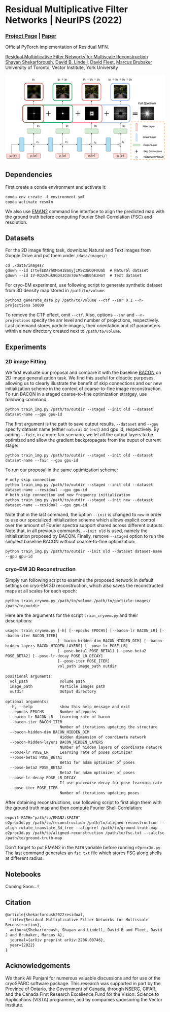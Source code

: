# Residual Multiplicative Filter Networks | NeurIPS (2022)

### [Project Page](https://shekshaa.github.io/ResidualMFN/) | [Paper](https://arxiv.org/abs/2206.00746)
Official PyTorch implementation of Residual MFN.<br>

[Residual Multiplicative Filter Networks for Multiscale Reconstruction]()<br>
[Shayan Shekarforoush](https://shekshaa.github.io),
[David B. Lindell](https://davidlindell.com),
[David Fleet](http://www.cs.toronto.edu/~fleet/),
[Marcus Brubaker](https://mbrubake.github.io/)<br>
University of Toronto, Vector Institute, York University <br>

<img src='./media/teaser.png'/>

## Dependencies
First create a conda environment and activate it:
```
conda env create -f environment.yml
conda activate resmfn
```
We also use [EMAN2](https://cryoem.bcm.edu/cryoem/downloads/view_eman2_versions) command line interface to align the predicted map with the ground truth before computing Fourier Shell Correlation (FSC) and resolution.

## Datasets
For the 2D image fitting task, download Natural and Text images from Google Drive and put them under `/data/images/`:
```
cd ./data/images/
gdown --id 1TtwlEDArhOMoH18aUyjIMSZ3WODFmUab  # Natural dataset
gdown --id 1V-RQJcMuk9GD4JCUn70o7nwQE0hEzHoT  # Text dataset
```

For cryo-EM experiment, use following script to generate synthetic dataset from 3D density map stored in `/path/to/volume`:
```
python3 generate_data.py /path/to/volume --ctf --snr 0.1 --n-projections 50000
```
To remove the CTF effect, omit `--ctf`. Also, options `--snr` and `--n-projections` specify the snr level and number of projections, respectively. Last command stores particle images, their orientation and ctf parameters within a new directory created next to `/path/to/volume`.

## Experiments

### 2D image Fitting
We first evaluate our proposal and compare it with the baseline [BACON](https://github.com/computational-imaging/bacon) on 2D image generalization task. We find this useful for didactic purposes, allowing us to clearly illustrate the benefit of skip connections and our new initialization scheme in the context of coarse-to-fine image reconstruction. 
To run BACON in a staged coarse-to-fine optimization stratgey, use following command:
```
python train_img.py /path/to/outdir --staged --init old --dataset dataset-name --gpu gpu-id
```
The first argument is the path to save output results, `--dataset` and `--gpu` specify dataset name (either `natural` or `text`) and gpu id, respectively. By adding `--fair`, in a more fair scenario, we let all the output layers to be optimized and allow the gradient backpropagate from the ouput of current stage:
```
python train_img.py /path/to/outdir --staged --init old --dataset dataset-name --fair --gpu gpu-id
```
To run our proposal in the same optimization scheme:
```
# only skip connection
python train_img.py /path/to/outdir --staged --init old --dataset dataset-name --residual --gpu gpu-id
# both skip connection and new frequency initialization
python train_img.py /path/to/outdir --staged --init new --dataset dataset-name --residual --gpu gpu-id 
```
Note that in the last command, the option `--init` is changed to `new` in order to use our specialized initialization scheme which allows explicit control over the amount of Fourier spectra support shared across different outputs. Note that, in all previous commands, `--init old` is used, namely the initialization proposed by BACON. Finally, remove `--staged` option to run the simplest baseline BACON without coarse-to-fine optimization:
```
python train_img.py /path/to/outdir --init old --dataset dataset-name --gpu gpu-id
```
### cryo-EM 3D Reconstruction
Simply run following script to examine the proposed network in default settings on cryo-EM 3D reconstruction, which also saves the reconstructed maps at all scales for each epoch:
```
python train_cryoem.py /path/to/volume /path/to/particle-images/ /path/to/outdir
```
Here are the arguments for the script `train_cryoem.py` and their descriptions:
```
usage: train_cryoem.py [-h] [--epochs EPOCHS] [--bacon-lr BACON_LR] [--bacon-iter BACON_ITER]
                       [--bacon-hidden-dim BACON_HIDDEN_DIM] [--bacon-hidden-layers BACON_HIDDEN_LAYERS] [--pose-lr POSE_LR]
                       [--pose-beta1 POSE_BETA1] [--pose-beta2 POSE_BETA2] [--pose-lr-decay POSE_LR_DECAY]
                       [--pose-iter POSE_ITER]
                       vol_path image_path outdir

positional arguments:
  vol_path              Volume path
  image_path            Particle images path
  outdir                Output directory

optional arguments:
  -h, --help            show this help message and exit
  --epochs EPOCHS       Number of epochs
  --bacon-lr BACON_LR   Learning rate of bacon
  --bacon-iter BACON_ITER
                        Number of iterations updating the structure
  --bacon-hidden-dim BACON_HIDDEN_DIM
                        Hidden dimension of coordinate network
  --bacon-hidden-layers BACON_HIDDEN_LAYERS
                        Number of hidden layers of coordinate network
  --pose-lr POSE_LR     Learning rate of poses optimizer
  --pose-beta1 POSE_BETA1
                        Beta1 for adam optimizer of poses
  --pose-beta2 POSE_BETA2
                        Beta2 for adam optimizer of poses
  --pose-lr-decay POSE_LR_DECAY
                        If use piecewise decay for pose learning rate
  --pose-iter POSE_ITER
                        Number of iterations updating poses
``` 
After obtaining reconstructions, use following script to first align them with the ground truth map and then compute Fourier Shell Correlation: 
```
export PATH="path/to/EMAN2:$PATH"
e2proc3d.py /path/to/reconstruction /path/to/aligned-reconstruction --align rotate_translate_3d_tree --alignref /path/to/ground-truth-map
e2proc3d.py /path/to/aligned-reconstruction /path/to/fsc.txt --calcfsc /path/to/ground-truth-map
```
Don't forget to put EMAN2 in the `PATH` variable before running `e2proc3d.py`. The last command generates an `fsc.txt` file which stores FSC along shells at different radius.
## Notebooks
Coming Soon...!
## Citation
```
@article{shekarforoush2022residual,
  title={Residual Multiplicative Filter Networks for Multiscale Reconstruction},
  author={Shekarforoush, Shayan and Lindell, David B and Fleet, David J and Brubaker, Marcus A},
  journal={arXiv preprint arXiv:2206.00746},
  year={2022}
}
```
## Acknowledgements
We thank Ali Punjani for numerous valuable discussions and for use of the cryoSPARC software package. 
This research was supported in part by the Province of Ontario, 
the Government of Canada, through NSERC, CIFAR, 
and the Canada First Research Excellence Fund for the Vision: Science to Applications (VISTA) programme, 
and by companies sponsoring the Vector Institute.
